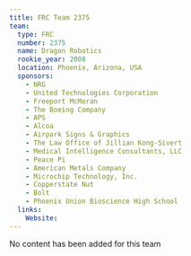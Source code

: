```yaml
---
title: FRC Team 2375
team:
  type: FRC
  number: 2375
  name: Dragon Robotics
  rookie_year: 2008
  location: Phoenix, Arizona, USA
  sponsors:
    - NRG
    - United Technologies Corporation
    - Freeport McMoran
    - The Boeing Company
    - APS
    - Alcoa
    - Airpark Signs & Graphics
    - The Law Office of Jillian Kong-Sivert
    - Medical Intelligence Consultants, LLC
    - Peace Pi
    - American Metals Company
    - Microchip Technology, Inc.
    - Copperstate Nut
    - Bolt
    - Phoenix Union Bioscience High School
  links:
    Website: 
---
```

No content has been added for this team